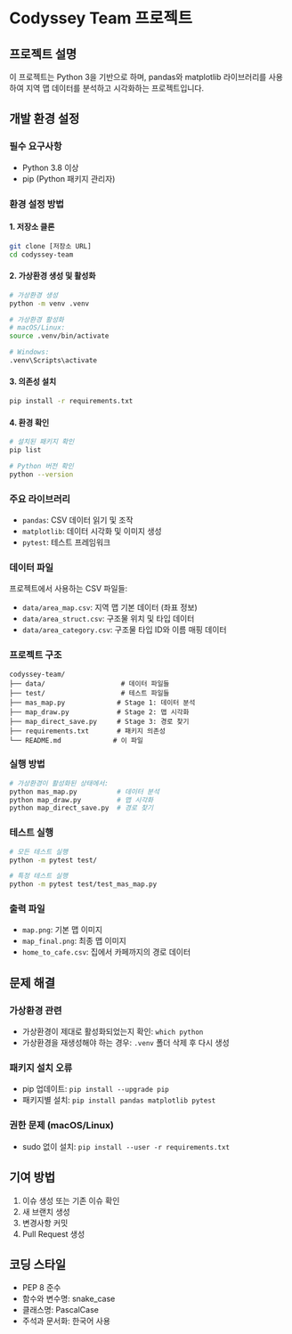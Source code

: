 # Codyssey Team 프로젝트

## 프로젝트 설명
이 프로젝트는 Python 3을 기반으로 하며, pandas와 matplotlib 라이브러리를 사용하여 지역 맵 데이터를 분석하고 시각화하는 프로젝트입니다.

## 개발 환경 설정

### 필수 요구사항
- Python 3.8 이상
- pip (Python 패키지 관리자)

### 환경 설정 방법

#### 1. 저장소 클론
```bash
git clone [저장소 URL]
cd codyssey-team
```

#### 2. 가상환경 생성 및 활성화
```bash
# 가상환경 생성
python -m venv .venv

# 가상환경 활성화
# macOS/Linux:
source .venv/bin/activate

# Windows:
.venv\Scripts\activate
```

#### 3. 의존성 설치
```bash
pip install -r requirements.txt
```

#### 4. 환경 확인
```bash
# 설치된 패키지 확인
pip list

# Python 버전 확인
python --version
```

### 주요 라이브러리
- `pandas`: CSV 데이터 읽기 및 조작
- `matplotlib`: 데이터 시각화 및 이미지 생성
- `pytest`: 테스트 프레임워크

### 데이터 파일
프로젝트에서 사용하는 CSV 파일들:
- `data/area_map.csv`: 지역 맵 기본 데이터 (좌표 정보)
- `data/area_struct.csv`: 구조물 위치 및 타입 데이터
- `data/area_category.csv`: 구조물 타입 ID와 이름 매핑 데이터

### 프로젝트 구조
```
codyssey-team/
├── data/                   # 데이터 파일들
├── test/                   # 테스트 파일들
├── mas_map.py             # Stage 1: 데이터 분석
├── map_draw.py            # Stage 2: 맵 시각화
├── map_direct_save.py     # Stage 3: 경로 찾기
├── requirements.txt       # 패키지 의존성
└── README.md             # 이 파일
```

### 실행 방법
```bash
# 가상환경이 활성화된 상태에서:
python mas_map.py          # 데이터 분석
python map_draw.py         # 맵 시각화  
python map_direct_save.py  # 경로 찾기
```

### 테스트 실행
```bash
# 모든 테스트 실행
python -m pytest test/

# 특정 테스트 실행
python -m pytest test/test_mas_map.py
```

### 출력 파일
- `map.png`: 기본 맵 이미지
- `map_final.png`: 최종 맵 이미지
- `home_to_cafe.csv`: 집에서 카페까지의 경로 데이터

## 문제 해결

### 가상환경 관련
- 가상환경이 제대로 활성화되었는지 확인: `which python`
- 가상환경을 재생성해야 하는 경우: `.venv` 폴더 삭제 후 다시 생성

### 패키지 설치 오류
- pip 업데이트: `pip install --upgrade pip`
- 패키지별 설치: `pip install pandas matplotlib pytest`

### 권한 문제 (macOS/Linux)
- sudo 없이 설치: `pip install --user -r requirements.txt`

## 기여 방법
1. 이슈 생성 또는 기존 이슈 확인
2. 새 브랜치 생성
3. 변경사항 커밋
4. Pull Request 생성

## 코딩 스타일
- PEP 8 준수
- 함수와 변수명: snake_case
- 클래스명: PascalCase
- 주석과 문서화: 한국어 사용
